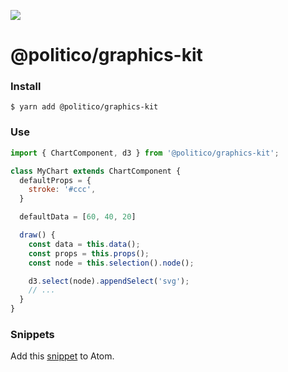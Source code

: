 ![](https://www.politico.com/interactives/cdn/images/badge.svg)

# @politico/graphics-kit

### Install

```
$ yarn add @politico/graphics-kit
```

### Use

```javascript
import { ChartComponent, d3 } from '@politico/graphics-kit';

class MyChart extends ChartComponent {
  defaultProps = {
    stroke: '#ccc',
  }

  defaultData = [60, 40, 20]

  draw() {
    const data = this.data();
    const props = this.props();
    const node = this.selection().node();

    d3.select(node).appendSelect('svg');
    // ...
  }
}
```

### Snippets

Add this [snippet](snippets/ChartComponent.cson) to Atom.
